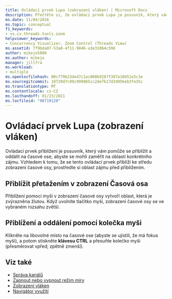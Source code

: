 ```yaml
---
title: Ovládací prvek Lupa (zobrazení vláken) | Microsoft Docs
description: Přečtěte si, že ovládací prvek Lupa je posuvník, který vám pomůže se přiblížit a oddálit na časové ose, abyste se mohli zaměřit na oblasti konkrétního zájmu.
ms.date: 11/04/2016
ms.topic: conceptual
f1_keywords:
- vs.cv.threads.tools.zoom
helpviewer_keywords:
- Concurrency Visualizer, Zoom Control (Threads View)
ms.assetid: 7f9bda07-53a8-4f11-9846-a3e31064c596
author: mikejo5000
ms.author: mikejo
manager: jillfra
ms.workload:
- multiple
ms.openlocfilehash: 00cf79b23de47c1ac808b9287f387a16b51e5c3e
ms.sourcegitcommit: 18729d7c99c999865cc2defb17d3d956eb3fe35c
ms.translationtype: MT
ms.contentlocale: cs-CZ
ms.lasthandoff: 01/23/2021
ms.locfileid: "98719120"
---
```

# <a name="zoom-control-threads-view"></a>Ovládací prvek Lupa (zobrazení vláken)
Ovládací prvek přiblížení je posuvník, který vám pomůže se přiblížit a oddálit na časové ose, abyste se mohli zaměřit na oblasti konkrétního zájmu. Vzhledem k tomu, že se tento ovládací prvek přiblíží ke středu zobrazení časové osy, prostředte si oblast zájmu před přiblížením.

## <a name="zoom-in-by-dragging-in-the-timeline-view"></a>Přiblížit přetažením v zobrazení Časová osa
 Přiblížení pomocí myši v zobrazení časové osy vytvoří oblast, která je zvýrazněna žlutou. Když uvolníte tlačítko myši, zobrazení časové osy se ve vybraném rozsahu zvětší.

## <a name="zoom-in-and-out-by-using-the-mouse-wheel"></a>Přiblížení a oddálení pomocí kolečka myši
 Klikněte na libovolné místo na časové ose (abyste se ujistili, že má fokus myši), a potom stiskněte **klávesu CTRL** a přesuňte kolečko myši (přesměrovat vpřed; zpětně zmenší).

## <a name="see-also"></a>Viz také
- [Správa kanálů](../profiling/manage-channels.md)
- [Zapnout nebo vypnout režim míry](../profiling/measure-mode-on-off.md)
- [Zobrazení vláken](../profiling/threads-view-parallel-performance.md)
- [Navigátor využití](../profiling/utilization-navigator.md)